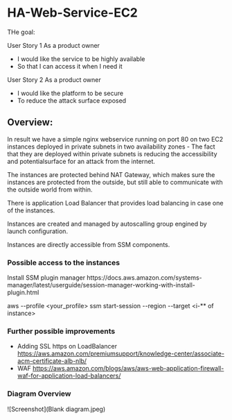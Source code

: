 # HA-Web-Service-EC2

THe goal: 

User Story 1
As a product owner
- I would like the service to be highly available
- So that I can access it when I need it

User Story 2
As a product owner
- I would like the platform to be secure
- To reduce the attack surface exposed

<h2> Overview: </h2>

In result we have a simple nginx webservice running on port 80 on two EC2 instances deployed in private subnets in two availability zones - 
The fact that they are deployed within private subnets is reducing the accessibility and potentialsurface for an attack from the internet. 

The instances are protected behind NAT Gateway, which makes sure the instances are protected from the outside, but still able to communicate with the outside 
world from within.

There is application Load Balancer that provides load balancing in case one of the instances.

Instances are created and managed by autoscalling group engined by launch configuration.

Instances are directly accessible from SSM components.

<h3> Possible access to the instances </h3> 
Install SSM plugin manager https://docs.aws.amazon.com/systems-manager/latest/userguide/session-manager-working-with-install-plugin.html

 aws --profile <your_profile> ssm start-session --region <region>  --target <i-** of instance>
 
 <h3> Further possible improvements </h3>
 
 - Adding SSL https on LoadBalancer https://aws.amazon.com/premiumsupport/knowledge-center/associate-acm-certificate-alb-nlb/
 - WAF https://aws.amazon.com/blogs/aws/aws-web-application-firewall-waf-for-application-load-balancers/
 
 <h3>Diagram Overview </h3>
 
 ![Screenshot](Blank diagram.jpeg)


